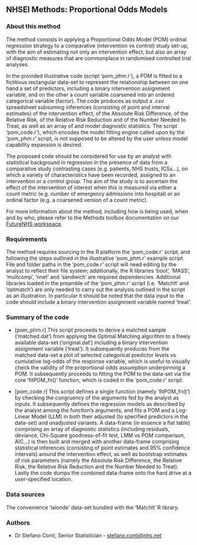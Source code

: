 ## NHSEI Methods: Proportional Odds Models

### About this method

The method consists in applying a Proportional Odds Model (POM) ordinal regression strategy to a comparative (intervention vs control) study set-up, with the aim of estimating not only an intervention effect, but also an array of diagnostic measures that are commonplace in randomised controlled trial analyses.

In the provided illustrative code (script ‘pom_phm.r’), a POM is fitted to a fictitious rectangular data-set to represent the relationship between on one hand a set of predictors, including a binary intervention assignment variable, and on the other a count variable coarsened into an ordered categorical variable (factor).  The code produces as output a .csv spreadsheet subsuming inferences (consisting of point and interval estimates) of the intervention effect, of the Absolute Risk Difference, of the Relative Risk, of the Relative Risk Reduction and of the Number Needed to Treat, as well as an array of and model diagnostic statistics. The script ‘pom_code.r’), which encodes the model fitting engine called upon by the ‘pom_phm.r’ script, is not supposed to be altered by the user unless model capability expansion is desired.

The proposed code should be considered for use by an analyst with statistical background in regression in the presence of data from a comparative study contrasting cases (e.g. patients, NHS trusts, ICSs…), on which a variety of characteristics have been recorded, assigned to an intervention or a control group.  The aim of the study is to ascertain the effect of the intervention of interest when this is measured via either a count metric (e.g. number of emergency admissions into hospital) or an ordinal factor (e.g. a coarsened version of a count metric). 

For more information about the method, including how is being used, when and by who, please refer to the Methods toolbox documentation on our [FutureNHS workspace](https://future.nhs.uk/DataMeth/grouphome).

### Requirements

The method requires sourcing in the R platform the ‘pom_code.r’ script, and following the steps outlined in the illustrative ‘pom_phm.r’ example script.  File and folder paths in the ‘pom_code.r’ script will need editing by the analyst to reflect their file system; additionally, the R libraries ‘boot’, ‘MASS’, ‘multcomp’, ‘nnet’ and ‘sandwich’ are required dependencies.  Additional libraries loaded in the preamble of the ‘pom_phm.r’ script (i.e. ‘MatchIt’ and ‘optmatch’) are only needed to carry out the analysis outlined in the script as an illustration.  In particular it should be noted that the data input to the code should include a binary intervention assignment variable named ’treat’.

### Summary of the code

* [pom_phm.r]  This script proceeds to derive a matched sample (‘matched.dat’) from applying the Optimal Matching algorithm to a freely available data-set (‘original.dat’) including a binary intervention assignment variable (‘treat’).  It subsequently produces from the matched data-set a plot of selected categorical predictor levels vs cumulative log-odds of the response variable, which is useful to visually check the validity of the proportional odds assumption underpinning a POM.  It subsequently proceeds to fitting the POM to the data-set via the core ‘fitPOM_fn()’ function, which is coded in the ‘pom_code.r’ script.
  
* [pom_code.r]  This script defines a single function (namely ‘fitPOM_fn()’) by checking the congruency of the arguments fed by the analyst as inputs.  It subsequently defines the regression models as described by the analyst among the function’s arguments, and fits a POM and a Log-Linear Model (LLM) in both their adjusted (to specified predictors in the data-set) and unadjusted variants.  A data-frame (in essence a flat table) comprising an array of diagnostic statistics (including residuals, deviance, Chi-Square goodness-of-fit test, LMM vs POM comparison, AIC…) is then built and merged with another data-frame comprising statistical inferences (consisting of point estimates and 95% confidence intervals) around the intervention effect, as well as bootstrap estimates of risk parameters (namely the Absolute Risk Difference, the Relative Risk, the Relative Risk Reduction and the Number Needed to Treat).  Lastly the code dumps the combined data-frame onto the hard drive at a user-specified location.


### Data sources

The convenience ‘lalonde’ data-set bundled with the ‘MatchIt’ R library.

### Authors

* Dr Stefano Conti, Senior Statistician - stefano.conti@nhs.net

